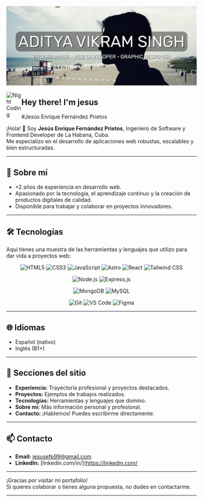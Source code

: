 ![Jesús Enrique Singh Banner](https://raw.githubusercontent.com/AVS1508/AVS1508/master/assets/Aditya%20Vikram%20Singh%20Banner.jpg)

<img alt="Night Coding" src="./assets/Hand%20Wave.gif" width='40' align="left"/><h2>Hey there! I'm jesus</h2>

<!-- ## 👋 &nbsp;Hey there! I'm jesus -->
#Jesús Enrique Fernández Prietos

¡Hola! 👋 Soy **Jesús Enrique Fernández Prietos**, Ingeniero de Software y Frontend Developer de La Habana, Cuba.  
Me especializo en el desarrollo de aplicaciones web robustas, escalables y bien estructuradas.

---

## 🚀 Sobre mí

- +2 años de experiencia en desarrollo web.
- Apasionado por la tecnología, el aprendizaje continuo y la creación de productos digitales de calidad.
- Disponible para trabajar y colaborar en proyectos innovadores.

---

## 🛠️ Tecnologías

Aquí tienes una muestra de las herramientas y lenguajes que utilizo para dar vida a proyectos web:

<p align="center">
<img src="https://img.shields.io/badge/HTML5-E34F26?style=for-the-badge&logo=html5&logoColor=white" alt="HTML5"/>
<img src="https://img.shields.io/badge/CSS3-1572B6?style=for-the-badge&logo=css3&logoColor=white" alt="CSS3"/>
<img src="https://img.shields.io/badge/JavaScript-F7DF1E?style=for-the-badge&logo=javascript&logoColor=black" alt="JavaScript"/>
<img src="https://img.shields.io/badge/Astro-000000?style=for-the-badge&logo=astro&logoColor=white" alt="Astro"/>
<img src="https://img.shields.io/badge/React-61DAFB?style=for-the-badge&logo=react&logoColor=black" alt="React"/>
<img src="https://img.shields.io/badge/Tailwind_CSS-38B2AC?style=for-the-badge&logo=tailwind-css&logoColor=white" alt="Tailwind CSS"/>
</p>

<p align="center">
<img src="https://img.shields.io/badge/Node.js-339933?style=for-the-badge&logo=nodedotjs&logoColor=white" alt="Node.js"/>
<img src="https://img.shields.io/badge/Express.js-000000?style=for-the-badge&logo=express&logoColor=white" alt="Express.js"/>
</p>

<p align="center">
<img src="https://img.shields.io/badge/MongoDB-47A248?style=for-the-badge&logo=mongodb&logoColor=white" alt="MongoDB"/>
<img src="https://img.shields.io/badge/MySQL-4479A1?style=for-the-badge&logo=mysql&logoColor=white" alt="MySQL"/>
</p>

<p align="center">
<img src="https://img.shields.io/badge/Git-F05032?style=for-the-badge&logo=git&logoColor=white" alt="Git"/>
<img src="https://img.shields.io/badge/VSCode-007ACC?style=for-the-badge&logo=visualstudio%20code&logoColor=white" alt="VS Code"/>
<img src="https://img.shields.io/badge/Figma-F24E1E?style=for-the-badge&logo=figma&logoColor=white" alt="Figma"/>
</p>

---

## 🌐 Idiomas

- Español (nativo)
- Inglés (B1+)

---

## 📂 Secciones del sitio

- **Experiencia:** Trayectoria profesional y proyectos destacados.
- **Proyectos:** Ejemplos de trabajos realizados.
- **Tecnologías:** Herramientas y lenguajes que domino.
- **Sobre mí:** Más información personal y profesional.
- **Contacto:** ¡Hablemos! Puedes escribirme directamente.

---

## 📫 Contacto

- **Email:** [jesusefp99@gmail.com](mailto:jesusefp99@gmail.com)
- **LinkedIn:** [linkedin.com/in/](https://linkedin.com/

---

¡Gracias por visitar mi portafolio!  
Si quieres colaborar o tienes alguna propuesta, no dudes en contactarme.

---

